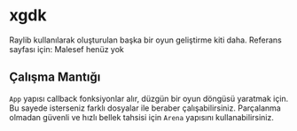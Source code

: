 # xgdk

Raylib kullanılarak oluşturulan başka bir oyun geliştirme kiti daha.
Referans sayfası için: Malesef henüz yok

## Çalışma Mantığı

`App` yapısı callback fonksiyonlar alır, düzgün bir oyun döngüsü yaratmak için. Bu sayede isterseniz farklı dosyalar ile beraber çalışabilirsiniz.
Parçalanma olmadan güvenli ve hızlı bellek tahsisi için `Arena` yapısını kullanabilirsiniz.

